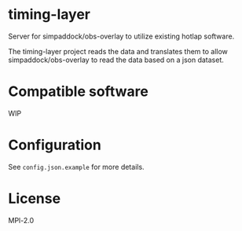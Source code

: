 # timing-layer

Server for simpaddock/obs-overlay to utilize existing hotlap software.

The timing-layer project reads the data and translates them to allow simpaddock/obs-overlay to read the data based on a json dataset.

# Compatible software

WIP

# Configuration

See `config.json.example` for more details.

# License

MPl-2.0